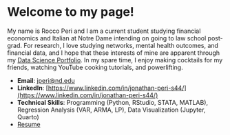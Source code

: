 # Welcome to my page!
My name is Rocco Peri and I am a current student studying financial economics and Italian at Notre Dame intending on going to law school post-grad. For research, I love studying networks, mental health outcomes, and financial data, and I hope that these interests of mine are apparent through my [Data Science Portfolio](https://github.com/roccoperi/PERI-Data-Science-Portfolio). In my spare time, I enjoy making cocktails for my friends, watching YouTube cooking tutorials, and powerlifting. 

- **Email**: [jperi@nd.edu](jperi@nd.edu)
- **LinkedIn**: [https://www.linkedin.com/in/jonathan-peri-s44/](https://www.linkedin.com/in/jonathan-peri-s44/)
- **Technical Skills**: Programming (Python, RStudio, STATA, MATLAB), Regression Analysis (VAR, ARMA, LP), Data Visualization (Jupyter, Quarto)
- [Resume](https://github.com/roccoperi/roccoperi/blob/main/Jonathan%20Peri%20Resume%20(2).pdf)
  
